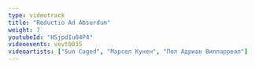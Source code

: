 ```yaml
---
type: videotrack
title: "Reductio Ad Absurdum"
weight: 7
youtubeId: "HSjpdIu04P4"
videoevents: vevt0035
videoartists: ["Sun Caged", "Марсел Кунен", "Пол Адриан Вилларреал"]
---
```

